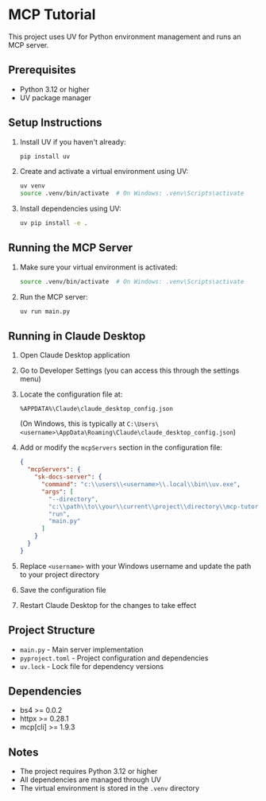 # MCP Tutorial

This project uses UV for Python environment management and runs an MCP server.

## Prerequisites

- Python 3.12 or higher
- UV package manager

## Setup Instructions

1. Install UV if you haven't already:
   ```bash
   pip install uv
   ```

2. Create and activate a virtual environment using UV:
   ```bash
   uv venv
   source .venv/bin/activate  # On Windows: .venv\Scripts\activate
   ```

3. Install dependencies using UV:
   ```bash
   uv pip install -e .
   ```

## Running the MCP Server

1. Make sure your virtual environment is activated:
   ```bash
   source .venv/bin/activate  # On Windows: .venv\Scripts\activate
   ```

2. Run the MCP server:
   ```bash
   uv run main.py
   ```

## Running in Claude Desktop

1. Open Claude Desktop application

2. Go to Developer Settings (you can access this through the settings menu)

3. Locate the configuration file at:
   ```
   %APPDATA%\Claude\claude_desktop_config.json
   ```
   (On Windows, this is typically at `C:\Users\<username>\AppData\Roaming\Claude\claude_desktop_config.json`)

4. Add or modify the `mcpServers` section in the configuration file:
   ```json
   {
     "mcpServers": {
       "sk-docs-server": {
         "command": "c:\\users\\<username>\\.local\\bin\\uv.exe",
         "args": [
           "--directory",
           "c:\\path\\to\\your\\current\\project\\directory\\mcp-tutorial\\", 
           "run",
           "main.py"
         ]
       }
     }
   }
   ```

5. Replace `<username>` with your Windows username and update the path to your project directory

6. Save the configuration file

7. Restart Claude Desktop for the changes to take effect

## Project Structure

- `main.py` - Main server implementation
- `pyproject.toml` - Project configuration and dependencies
- `uv.lock` - Lock file for dependency versions

## Dependencies

- bs4 >= 0.0.2
- httpx >= 0.28.1
- mcp[cli] >= 1.9.3

## Notes

- The project requires Python 3.12 or higher
- All dependencies are managed through UV
- The virtual environment is stored in the `.venv` directory
